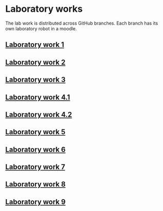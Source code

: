 # Laboratory works

The lab work is distributed across GitHub branches. Each branch has its own laboratory robot in a moodle.

## [Laboratory work 1](https://github.com/defire04/JavaCourseDUT/tree/lab1)

## [Laboratory work 2](https://github.com/defire04/JavaCourseDUT/tree/lab2)

## [Laboratory work 3](https://github.com/defire04/JavaCourseDUT/tree/lb3)

## [Laboratory work 4.1](https://github.com/defire04/JavaCourseDUT/tree/lb4.1)

## [Laboratory work 4.2](https://github.com/defire04/JavaCourseDUT/tree/lb4.2)

## [Laboratory work 5](https://github.com/defire04/JavaCourseDUT/tree/lb5)

## [Laboratory work 6](https://github.com/defire04/JavaCourseDUT/tree/lb6)

## [Laboratory work 7](https://github.com/defire04/JavaCourseDUT/tree/lb7)

## [Laboratory work 8](https://github.com/defire04/JavaCourseDUT/tree/lb8)

## [Laboratory work 9](https://github.com/defire04/JavaCourseDUT/tree/lb9)
